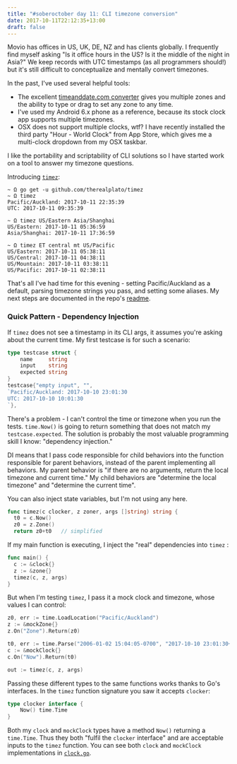 ```yaml
---
title: "#soberoctober day 11: CLI timezone conversion"
date: 2017-10-11T22:12:35+13:00
draft: false
---
```


Movio has offices in US, UK, DE, NZ and has clients globally. I frequently find myself asking "Is it office hours in the US? Is it the middle
of the night in Asia?" We keep records with UTC timestamps (as all programmers should!) but it's still difficult to conceptualize and
mentally convert timezones. 

In the past, I've used several helpful tools:

* The excellent [timeanddate.com converter](https://www.timeanddate.com/worldclock/converter.html?iso=20171010T100100&p1=22&p2=tz_pt) gives you multiple zones and the
ability to type or drag to set any zone to any time.
* I've used my Android 6.x phone as a reference, because its stock clock app supports multiple timezones.
* OSX does not support multiple clocks, wtf? I have recently installed the third party "Hour - World Clock" from App Store, which gives me a multi-clock dropdown from my OSX taskbar.

I like the portability and scriptability of CLI solutions so I have started work on a tool to answer my timezone questions.

Introducing [`timez`](https://github.com/therealplato/timez):
```
~ Ω go get -u github.com/therealplato/timez
~ Ω timez
Pacific/Auckland: 2017-10-11 22:35:39
UTC: 2017-10-11 09:35:39

~ Ω timez US/Eastern Asia/Shanghai
US/Eastern: 2017-10-11 05:36:59
Asia/Shanghai: 2017-10-11 17:36:59

~ Ω timez ET central mt US/Pacific
US/Eastern: 2017-10-11 05:38:11
US/Central: 2017-10-11 04:38:11
US/Mountain: 2017-10-11 03:38:11
US/Pacific: 2017-10-11 02:38:11
```

That's all I've had time for this evening - setting Pacific/Auckland as a default, parsing timezone strings you pass, and setting some
aliases.  My next steps are documented in the repo's [readme](https://github.com/therealplato/timez).

<a id="DI"></a>
### Quick Pattern - Dependency Injection
If `timez` does not see a timestamp in its CLI args, it assumes you're asking about the current time.
My first testcase is for such a scenario:
```go
type testcase struct {
	name     string
	input    string
	expected string
}
testcase{"empty input", "",
`Pacific/Auckland: 2017-10-10 23:01:30
UTC: 2017-10-10 10:01:30
`},
```
There's a problem - I can't control the time or timezone when you run the tests. `time.Now()` is going to return something that does not
match my `testcase.expected`. The solution is probably the most valuable programming skill I know: "dependency injection." 

DI means that I pass code responsible for child behaviors into the function responsible for parent behaviors, instead of the parent
implementing all behaviors. My parent behavior is "if there are no arguments, return the local timezone and current time."
My child behaviors are "determine the local timezone" and "determine the current time".

You can also inject state variables, but I'm not using any here.

```go
func timez(c clocker, z zoner, args []string) string {
  t0 = c.Now()
  z0 = z.Zone()
  return z0+t0   // simplified
```

If my main function is executing, I inject the "real" dependencies into `timez` :
```go
func main() {
  c := &clock{}
  z := &zone{}
  timez(c, z, args)
}
```

But when I'm testing `timez`, I pass it a mock clock and timezone, whose values I can control:
```go
z0, err := time.LoadLocation("Pacific/Auckland")
z := &mockZone{}
z.On("Zone").Return(z0)

t0, err := time.Parse("2006-01-02 15:04:05-0700", "2017-10-10 23:01:30+1300")
c := &mockClock{}
c.On("Now").Return(t0)

out := timez(c, z, args)
```
Passing these different types to the same functions works thanks to Go's interfaces. In the `timez` function signature you saw it accepts `clocker`:
```go
type clocker interface {
	Now() time.Time
}
```
Both my `clock` and `mockClock` types have a method `Now()` returning a `time.Time`. Thus they both "fulfil the `clocker` interface" and are
acceptable inputs to the `timez` function. You can see both `clock` and `mockClock` implementations in
[`clock.go`](https://github.com/therealplato/timez/blob/6c25bf2b3d2d571b353d8c106605ec933f12f585/clock.go).
